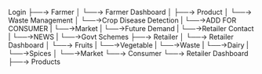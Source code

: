 Login
  ├──→ Farmer
  │     └──→ Farmer Dashboard
  │           ├──→ Product
  │           └──→ Waste Management
  │           └──→Crop Disease Detection
  |            └──→ADD FOR CONSUMER
  |             └──→Market
  |             └──→Future Demand
  |             └──→Retailer Contact
  |            └──→NEWS
  |             └──→Govt Schemes
 ├──→ Retailer
  │     └──→ Retailer Dashboard
  │           └──→ Fruits
  |            └──→Vegetable
  |             └──→Waste
  |            └──→Dairy
  |             └──→Spices
  │              └──→Market
  └──→ Consumer
        └──→ Retailer Dashboard
                    ├──→ Products
                    

